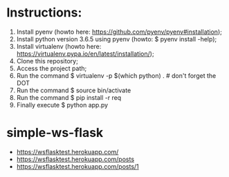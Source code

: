 # Instructions:
1. Install pyenv (howto here: https://github.com/pyenv/pyenv#installation);
2. Install python version 3.6.5 using pyenv (howto: $ pyenv install -help);
3. Install virtualenv (howto here: https://virtualenv.pypa.io/en/latest/installation/);
4. Clone this repository;
5. Access the project path;
6. Run the command $ virtualenv -p $(which python) . # don't forget the DOT
7. Run the command $ source bin/activate
8. Run the command $ pip install -r req
9. Finally execute $ python app.py

# simple-ws-flask
- https://wsflasktest.herokuapp.com/
- https://wsflasktest.herokuapp.com/posts
- https://wsflasktest.herokuapp.com/posts/1

